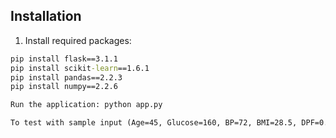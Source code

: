 ## Installation

1. Install required packages:
```cmd
pip install flask==3.1.1
pip install scikit-learn==1.6.1 
pip install pandas==2.2.3
pip install numpy==2.2.6

Run the application: python app.py

To test with sample input (Age=45, Glucose=160, BP=72, BMI=28.5, DPF=0.55)